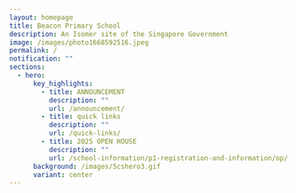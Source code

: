 ```yaml
---
layout: homepage
title: Beacon Primary School
description: An Isomer site of the Singapore Government
image: /images/photo1668592516.jpeg
permalink: /
notification: ""
sections:
  - hero:
      key_highlights:
        - title: ANNOUNCEMENT
          description: ""
          url: /announcement/
        - title: quick links
          description: ""
          url: /quick-links/
        - title: 2025 OPEN HOUSE
          description: ""
          url: /school-information/p1-registration-and-information/op/
      background: /images/5cshero3.gif
      variant: center
---
```

